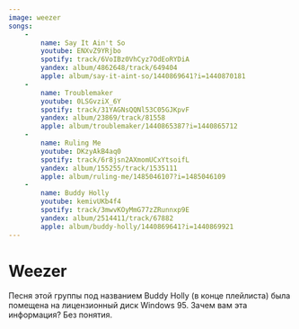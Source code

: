 ```yaml
---
image: weezer
songs:
    -
        name: Say It Ain't So
        youtube: ENXvZ9YRjbo
        spotify: track/6VoIBz0VhCyz7OdEoRYDiA
        yandex: album/4862648/track/649404
        apple: album/say-it-aint-so/1440869641?i=1440870181
    -
        name: Troublemaker
        youtube: 0LSGvziX_6Y
        spotify: track/31YAGNsQQNl53C05GJKpvF
        yandex: album/23869/track/81558
        apple: album/troublemaker/1440865387?i=1440865712
    -
        name: Ruling Me
        youtube: DKzyAkB4aq0
        spotify: track/6r8jsn2AXmomUCxYtsoifL
        yandex: album/155255/track/1535111
        apple: album/ruling-me/1485046107?i=1485046109
    -
        name: Buddy Holly
        youtube: kemivUKb4f4
        spotify: track/3mwvKOyMmG77zZRunnxp9E
        yandex: album/2514411/track/67882
        apple: album/buddy-holly/1440869641?i=1440869921
---
```

# Weezer

Песня этой группы под названием Buddy Holly (в конце плейлиста) была помещена на
лицензионный диск Windows 95. Зачем вам эта информация? Без понятия.